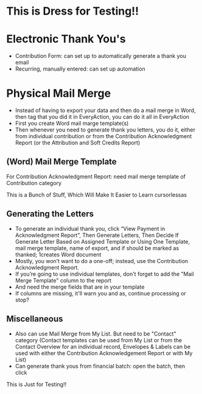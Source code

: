 # This is Dress for Testing!!

# Electronic Thank You's
- Contribution Form: can set up to automatically generate a thank you email
- Recurring, manually entered: can set up automation

# Physical Mail Merge
- Instead of having to export your data and then do a mail merge in Word, then tag that you did it in EveryAction, you can do it all in EveryAction
- First you create Word mail marge template(s)
- Then whenever you need to generate thank you letters, you do it, either from individual contribution or from the Contribution Acknowledgment Report (or the Attribution and Soft Credits Report)

## (Word) Mail Merge Template 

For Contribution Acknowledgment Report: need mail merge template of Contribution category

This is a Bunch of Stuff, Which Will Make It Easier to Learn cursorlessas

## Generating the Letters
- To generate an individual thank you, click “View Payment in Acknowledgment Report”, Then Generate Letters, Then Decide If Generate Letter Based on Assigned Template or Using One Template, mail merge template, name of export, and if should be marked as thanked; 1creates Word document
- Mostly, you won’t want to do a one-off; instead, use the Contribution Acknowledgment Report.
- If you’re going to use individual templates, don't forget to add the "Mail Merge Template" column to the report
- And need the merge fields that are in your template
- If columns are missing, it'll warn you and as, continue processing or stop?

## Miscellaneous
- Also can use Mail Merge from My List.  But need to be "Contact" category (Contact templates can be used from My List or from the Contact Overview for an individual record, Envelopes & Labels can be used with either the Contribution Acknowledgement Report or with My List)
- Can generate thank yous from financial batch: open the batch, then click 

This is Just for Testing!!